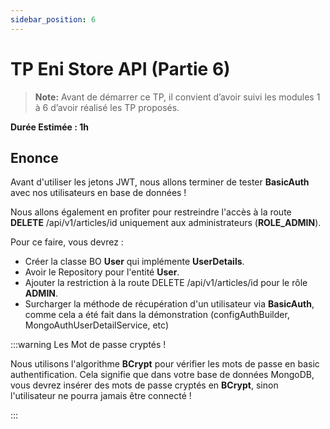```yaml
---
sidebar_position: 6
---
```


# TP Eni Store API (Partie 6)

> **Note:** Avant de démarrer ce TP, il convient d’avoir suivi les modules 1 à 6 d’avoir réalisé les TP proposés.

**Durée Estimée : 1h**

## Enonce

Avant d'utiliser les jetons JWT, nous allons terminer de tester **BasicAuth** avec nos utilisateurs en base de données !

Nous allons également en profiter pour restreindre l'accès à la route **DELETE** /api/v1/articles/id uniquement aux administrateurs (**ROLE_ADMIN**).

Pour ce faire, vous devrez :

- Créer la classe BO **User** qui implémente **UserDetails**.
- Avoir le Repository pour l'entité **User**.
- Ajouter la restriction à la route DELETE /api/v1/articles/id pour le rôle **ADMIN**.
- Surcharger la méthode de récupération d'un utilisateur via **BasicAuth**, comme cela a été fait dans la démonstration (configAuthBuilder, MongoAuthUserDetailService, etc)

:::warning Les Mot de passe cryptés !

Nous utilisons l'algorithme **BCrypt** pour vérifier les mots de passe en basic authentification. Cela signifie que dans votre base de données MongoDB, vous devrez insérer des mots de passe cryptés en **BCrypt**, sinon l'utilisateur ne pourra jamais être connecté !

:::